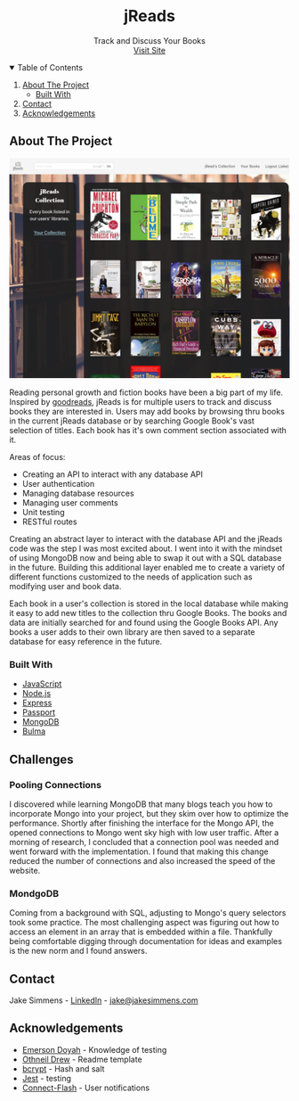 <!-- PROJECT LOGO -->
<br />
<p align="center">
  <h1 align="center">jReads</h1>

  <p align="center">
    Track and Discuss Your Books
    <br />
  <a href="https://jreads.jakesimmens.com">Visit Site</a>
  </p>
</p>


<!-- TABLE OF CONTENTS -->
<details open="open">
  <summary>Table of Contents</summary>
  <ol>
    <li>
      <a href="#about-the-project">About The Project</a>
      <ul>
        <li><a href="#built-with">Built With</a></li>
      </ul>
    </li>
    <li><a href="#contact">Contact</a></li>
    <li><a href="#acknowledgements">Acknowledgements</a></li>
  </ol>
</details>



<!-- ABOUT THE PROJECT -->
## About The Project

<img src="./public/images/bookAppHome.jpg">

Reading personal growth and fiction books have been a big part of my life.  Inspired by [goodreads](https://www.goodreads.com/), jReads is for multiple users to track and discuss books they are interested in.  Users may add books by browsing thru books in the current jReads database or by searching Google Book's vast selection of titles.  Each book has it's own comment section associated with it.

Areas of focus:

<ul>
  <li>Creating an API to interact with any database API</li>
  <li>User authentication</li>
  <li>Managing database resources</li>
  <li>Managing user comments</li>
  <li>Unit testing</li>
  <li>RESTful routes</li>
</ul>

Creating an abstract layer to interact with the database API and the jReads code was the step I was most excited about.  I went into it with the mindset of using MongoDB now and being able to swap it out with a SQL database in the future.  Building this additional layer enabled me to create a variety of different functions customized to the needs of application such as modifying user and book data.

Each book in a user's collection is stored in the local database while making it easy to add new titles to the collection thru Google Books.  The books and data are initially searched for and found using the Google Books API.  Any books a user adds to their own library are then saved to a separate database for easy reference in the future.


### Built With

* [JavaScript](https://www.ecma-international.org/technical-committees/tc39/)
* [Node.js](https://nodejs.org)
* [Express](https://expressjs.com)
* [Passport](http://passportjs.org)
* [MongoDB](https://mongodb.com)
* [Bulma](https://bulma.io)


## Challenges

### Pooling Connections
I discovered while learning MongoDB that many blogs teach you how to incorporate Mongo into your project, but they skim over how to optimize the performance.  Shortly after finishing the interface for the Mongo API, the opened connections to Mongo went sky high with low user traffic.  After a morning of research, I concluded that a connection pool was needed and went forward with the implementation.  I found that making this change reduced the number of connections and also increased the speed of the website.

### MondgoDB
Coming from a background with SQL, adjusting to Mongo's query selectors took some practice.  The most challenging aspect was figuring out how to access an element in an array that is embedded within a file.  Thankfully being comfortable digging through documentation for ideas and examples is the new norm and I found answers.


<!-- CONTACT -->
## Contact

Jake Simmens - [LinkedIn](https://linkedin.com/in/jakesimmens) - jake@jakesimmens.com

<!--Project Link: [http://jakesimmens.com](http://jakesimmens.com) -->



<!-- ACKNOWLEDGEMENTS -->
## Acknowledgements
* [Emerson Doyah](https://github.com/emerzonic) - Knowledge of testing
* [Othneil Drew](https://github.com/othneildrew/Best-README-Template) - Readme template
* [bcrypt](https://www.npmjs.com/package/bcrypt) - Hash and salt
* [Jest](https://jestjs.io/) - testing
* [Connect-Flash](https://www.npmjs.com/package/connect-flash) - User notifications
